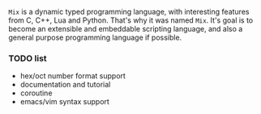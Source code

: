 `Mix` is a dynamic typed programming language, with interesting features from C, C++, Lua and Python. That's why it was named `Mix`. It's goal is to become an extensible and embeddable scripting language, and also a general purpose programming language if possible.

### TODO list

* hex/oct number format support
* documentation and tutorial
* coroutine
* emacs/vim syntax support
